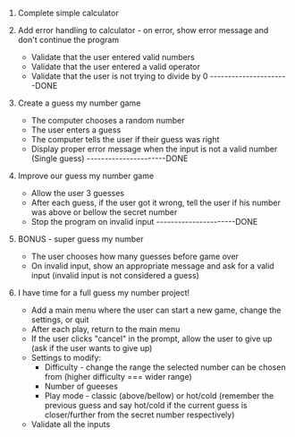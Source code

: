 1. Complete simple calculator
2. Add error handling to calculator - on error, show error message and don't continue the program
    * Validate that the user entered valid numbers
    * Validate that the user entered a valid operator
    * Validate that the user is not trying to divide by 0
    ----------------------DONE

3. Create a guess my number game
    * The computer chooses a random number
    * The user enters a guess
    * The computer tells the user if their guess was right
    * Display proper error message when the input is not a valid number
    (Single guess)
    ----------------------DONE

4. Improve our guess my number game
    * Allow the user 3 guesses
    * After each guess, if the user got it wrong, tell the user if his number was above or bellow the secret number
    * Stop the program on invalid input
    ----------------------DONE

5. BONUS - super guess my number
    * The user chooses how many guesses before game over
    * On invalid input, show an appropriate message and ask for a valid input (invalid input is not considered a guess)
6. I have time for a full guess my number project!
    * Add a main menu where the user can start a new game, change the settings, or quit
    * After each play, return to the main menu
    * If the user clicks "cancel" in the prompt, allow the user to give up (ask if the user wants to give up)
    * Settings to modify:
        * Difficulty - change the range the selected number can be chosen from (higher difficulty === wider range)
        * Number of gueeses
        * Play mode - classic (above/bellow) or hot/cold (remember the previous guess and say hot/cold if the current guess is closer/further from the secret number respectively)
    * Validate all the inputs